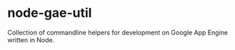 # node-gae-util
Collection of commandline helpers for development on Google App Engine written in Node.
